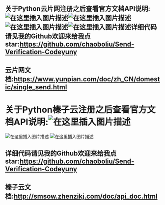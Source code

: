 ﻿## 关于Python云片网注册之后查看官方文档API说明:![在这里插入图片描述](https://img-blog.csdnimg.cn/20190310003710869.png?x-oss-process=image/watermark,type_ZmFuZ3poZW5naGVpdGk,shadow_10,text_aHR0cHM6Ly9ibG9nLmNzZG4ubmV0L3FxXzQxNTAwMjIy,size_16,color_FFFFFF,t_70)![在这里插入图片描述](https://img-blog.csdnimg.cn/20190310003740328.png?x-oss-process=image/watermark,type_ZmFuZ3poZW5naGVpdGk,shadow_10,text_aHR0cHM6Ly9ibG9nLmNzZG4ubmV0L3FxXzQxNTAwMjIy,size_16,color_FFFFFF,t_70)![在这里插入图片描述](https://img-blog.csdnimg.cn/20190310003803884.png?x-oss-process=image/watermark,type_ZmFuZ3poZW5naGVpdGk,shadow_10,text_aHR0cHM6Ly9ibG9nLmNzZG4ubmV0L3FxXzQxNTAwMjIy,size_16,color_FFFFFF,t_70)![在这里插入图片描述](https://img-blog.csdnimg.cn/20190310003825271.png?x-oss-process=image/watermark,type_ZmFuZ3poZW5naGVpdGk,shadow_10,text_aHR0cHM6Ly9ibG9nLmNzZG4ubmV0L3FxXzQxNTAwMjIy,size_16,color_FFFFFF,t_70)详细代码请见我的Github欢迎来给我点star:https://github.com/chaoboliu/Send-Verification-Codeyuny
## 云片网文档:https://www.yunpian.com/doc/zh_CN/domestic/single_send.html
# 关于Python榛子云注册之后查看官方文档API说明:![在这里插入图片描述](https://img-blog.csdnimg.cn/20190310004648293.png?x-oss-process=image/watermark,type_ZmFuZ3poZW5naGVpdGk,shadow_10,text_aHR0cHM6Ly9ibG9nLmNzZG4ubmV0L3FxXzQxNTAwMjIy,size_16,color_FFFFFF,t_70)
![在这里插入图片描述](https://img-blog.csdnimg.cn/20190310004707705.png?x-oss-process=image/watermark,type_ZmFuZ3poZW5naGVpdGk,shadow_10,text_aHR0cHM6Ly9ibG9nLmNzZG4ubmV0L3FxXzQxNTAwMjIy,size_16,color_FFFFFF,t_70)
![在这里插入图片描述](https://img-blog.csdnimg.cn/20190310004752779.png?x-oss-process=image/watermark,type_ZmFuZ3poZW5naGVpdGk,shadow_10,text_aHR0cHM6Ly9ibG9nLmNzZG4ubmV0L3FxXzQxNTAwMjIy,size_16,color_FFFFFF,t_70)
## 详细代码请见我的Github欢迎来给我点star:https://github.com/chaoboliu/Send-Verification-Codeyuny
## 榛子云文档:http://smsow.zhenzikj.com/doc/api_doc.html
